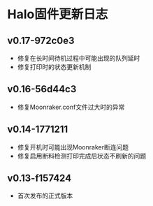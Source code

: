 # Halo固件更新日志

## v0.17-972c0e3

* 修复在长时间待机过程中可能出现的队列延时
* 修复打印时的状态更新机制

## v0.16-56d44c3

* 修复Moonraker.conf文件过大时的异常

## v0.14-1771211

* 修复开机时可能出现Moonraker断连问题
* 修复启用断料检测打印完成后状态不刷新的问题

## v0.13-f157424

* 首次发布的正式版本
